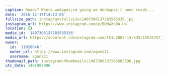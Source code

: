 ```yaml
---
caption: Roads? Where we&apos;re going we don&apos;t need roads...
date: '2016-12-17T14:13:06'
fullsize_path: instagram\fullsize\1407306137283585336.jpg
instagram_url: https://www.instagram.com/p/BOHwXnDA-U4
location: {}
media_id: '1407306137283585336'
media_url: https://scontent.cdninstagram.com/t51.2885-15/e35/15534757_1844842275737670_8024801897544155136_n.jpg?ig_cache_key=MTQwNzMwNjEzNzI4MzU4NTMzNg%3D%3D.2
owner:
  id: '11020646'
  owner_url: https://www.instagram.com/agonz21
  username: agonz21
thumbnail_path: instagram\thumbnails\1407306137283585336.jpg
utc_date: 1481983986
---
```

